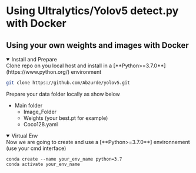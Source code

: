 # Using Ultralytics/Yolov5 detect.py with Docker
## Using your own weights and images with Docker

<details open>
<summary>Install and Prepare</summary>
Clone repo on you local host and install in a [**Python>=3.7.0**](https://www.python.org/) environment
  
```bash
git clone https://github.com/Abzurde/yolov5.git
```

Prepare your data folder locally as show below
* Main folder
  - Image_Folder
  - Weights (your best.pt  for example)
  - Coco128.yaml

<details open>
<summary>Virtual Env</summary>
Now we are going to create and use a [**Python>=3.7.0**] environnement (use your cmd interface)
  
```
conda create --name your_env_name python=3.7
conda activate your_env_name
```
